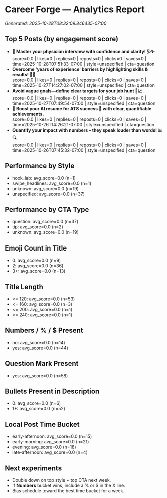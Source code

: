 # Career Forge — Analytics Report

_Generated: 2025-10-28T08:32:09.846435-07:00_

## Top 5 Posts (by engagement score)

- **🎯 Master your physician interview with confidence and clarity! 🩺✨**  
  score=0.0 | likes=0 | replies=0 | reposts=0 | clicks=0 | saves=0 | time=2025-10-28T07:51:33-07:00 | style=unspecified | cta=question
- **Overcome 'years of experience' barriers by highlighting skills & results! 🚀💼**  
  score=0.0 | likes=0 | replies=0 | reposts=0 | clicks=0 | saves=0 | time=2025-10-27T14:27:02-07:00 | style=unspecified | cta=question
- **Avoid vague goals—define clear targets for your job hunt 🎯📈.**  
  score=0.0 | likes=0 | replies=0 | reposts=0 | clicks=0 | saves=0 | time=2025-10-27T07:49:54-07:00 | style=unspecified | cta=question
- **🧠 Boost your AI resume for ATS success 🚀 with clear, quantifiable achievements.**  
  score=0.0 | likes=0 | replies=0 | reposts=0 | clicks=0 | saves=0 | time=2025-10-26T14:26:21-07:00 | style=unspecified | cta=question
- **Quantify your impact with numbers – they speak louder than words! 📊🔍**  
  score=0.0 | likes=0 | replies=0 | reposts=0 | clicks=0 | saves=0 | time=2025-10-26T07:45:32-07:00 | style=unspecified | cta=question

## Performance by Style

- hook_lab: avg_score=0.0 (n=1)
- swipe_headlines: avg_score=0.0 (n=1)
- unknown: avg_score=0.0 (n=19)
- unspecified: avg_score=0.0 (n=37)

## Performance by CTA Type

- question: avg_score=0.0 (n=37)
- tip: avg_score=0.0 (n=2)
- unknown: avg_score=0.0 (n=19)

## Emoji Count in Title

- 0: avg_score=0.0 (n=9)
- 2: avg_score=0.0 (n=36)
- 3+: avg_score=0.0 (n=13)

## Title Length

- <= 120: avg_score=0.0 (n=53)
- <= 160: avg_score=0.0 (n=3)
- <= 200: avg_score=0.0 (n=1)
- <= 240: avg_score=0.0 (n=1)

## Numbers / % / $ Present

- no: avg_score=0.0 (n=14)
- yes: avg_score=0.0 (n=44)

## Question Mark Present

- yes: avg_score=0.0 (n=58)

## Bullets Present in Description

- 0: avg_score=0.0 (n=6)
- 1+: avg_score=0.0 (n=52)

## Local Post Time Bucket

- early-afternoon: avg_score=0.0 (n=15)
- early-morning: avg_score=0.0 (n=21)
- evening: avg_score=0.0 (n=18)
- late-afternoon: avg_score=0.0 (n=4)

## Next experiments

- Double down on top style + top CTA next week.
- If **Numbers** bucket wins, include a % or $ in the X line.
- Bias schedule toward the best time bucket for a week.